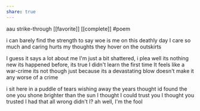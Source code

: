 ```yaml
---
share: true
---
```


aau strike-through [[favorite]] [[complete]] #poem 

  

i can barely find the strength to say
woe is me on this deathly day
I care so much and caring hurts
my thoughts they hover on the outskirts
  
I guess it says a lot about me
I'm just a bit shattered, i plea
well its nothing new
its happened before, its true
I didn't learn the first time
It feels like a war-crime
its not though
just because its a devastating blow
doesn't make it any worse of a crime
  
i sit here in a puddle of tears
wishing away the years
thought id found the one
you shone brighter than the sun
I thought I could trust you
I thought you trusted
I had that all wrong didn't I?
ah well, I'm the fool